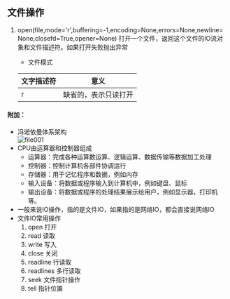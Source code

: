 ## 文件操作
1. open(file,mode='r',buffering=-1,encoding=None,errors=None,newline=None,closefd=True,opener=None) 打开一个文件，返回这个文件的IO流对象和文件描述符。如果打开失败抛出异常
    * 文件模式   
    
    文字描述符|意义  
    --------- | ----  
    r | 缺省的，表示只读打开
#### 附加：
* 冯诺依曼体系架构  
![file001](../img/python/file001.jpg)
* CPU由运算器和控制器组成
    * 运算器：完成各种运算数运算、逻辑运算、数据传输等数据加工处理
    * 控制器：控制计算机各部件协调运行
    * 存储器：用于记忆程序和数据，例如内存
    * 输入设备：将数据或程序输入到计算机中，例如键盘、鼠标
    * 输出设备：将数据或程序的处理结果展示给用户，例如显示器，打印机等。
* 一般来说IO操作，指的是文件IO，如果指的是网络IO，都会直接说网络IO
* 文件IO常用操作
    1. open 打开
    2. read 读取
    3. write 写入
    4. close 关闭
    5. readline 行读取
    6. readlines 多行读取
    7. seek 文件指针操作
    8. tell 指针位置